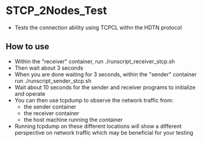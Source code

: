# STCP\_2Nodes\_Test
* Tests the connection ability using TCPCL withn the HDTN protocol

## How to use
* Within the "receiver" container, run ./runscript\_receiver\_stcp.sh
* Then wait about 3 seconds
* When you are done waiting for 3 seconds, within the "sender" container run ./runscript\_sender\_stcp.sh
* Wait about 10 seconds for the sender and receiver programs to initialize and operate
* You can then use tcpdump to observe the network traffic from:
    * the sender container
    * the receiver container
    * the host machine running the container
* Running tcpdump on these different locations will show a different perspective on network traffic which may be beneficial for your testing


